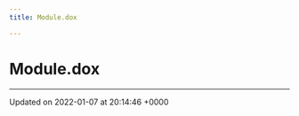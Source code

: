 ```yaml
---
title: Module.dox

---
```


# Module.dox








-------------------------------

Updated on 2022-01-07 at 20:14:46 +0000
